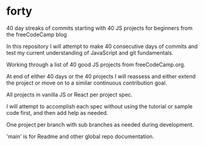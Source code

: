 # forty
40 day streaks of commits starting with 40 JS projects for beginners from the freeCodeCamp blog

In this repository I will attempt to make 40 consecutive days of commits and test my current understanding of JavaScript and git fundamentals. 

Working through a list of 40 good JS projects from freeCodeCamp.org.

At end of either 40 days or the 40 projects I will reassess and either extend the project or move on to a similar continuous contribution goal. 

All projects in vanilla JS or React per project spec. 

I will attempt to accomplish each spec without using the tutorial or sample code first, and then add help as needed. 

One project per branch with sub branches as needed during development.

'main' is for Readme and other global repo documentation. 



